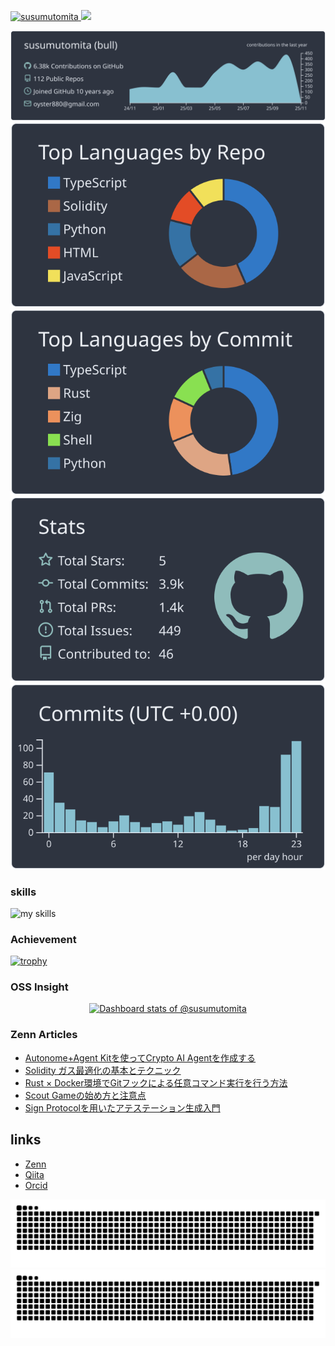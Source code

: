 <p align="left">
  <a href="https://github.com/yutkat/yutkat/">
    <img src="https://komarev.com/ghpvc/?username=susumutomita" alt="susumutomita" />
  </a>
  <a href="https://github.com/susumutomita">
    <img height="20" src="https://img.shields.io/github/followers/susumutomita?label=follow&logo=github&style=flat" />
  </a>
</p>

[![](https://raw.githubusercontent.com/susumutomita/susumutomita/main/profile-summary-card-output/nord_dark/0-profile-details.svg)](https://github.com/vn7n24fzkq/github-profile-summary-cards)
[![](https://raw.githubusercontent.com/susumutomita/susumutomita/main/profile-summary-card-output/nord_dark/1-repos-per-language.svg)](https://github.com/vn7n24fzkq/github-profile-summary-cards) [![](https://raw.githubusercontent.com/susumutomita/susumutomita/main/profile-summary-card-output/nord_dark/2-most-commit-language.svg)](https://github.com/vn7n24fzkq/github-profile-summary-cards)
[![](https://raw.githubusercontent.com/susumutomita/susumutomita/main/profile-summary-card-output/nord_dark/3-stats.svg)](https://github.com/vn7n24fzkq/github-profile-summary-cards) [![](https://raw.githubusercontent.com/susumutomita/susumutomita/main/profile-summary-card-output/nord_dark/4-productive-time.svg)](https://github.com/vn7n24fzkq/github-profile-summary-cards)

### skills

<img alt="my skills" src="https://skillicons.dev/icons?theme=light&perline=8&i=ruby,ts,js,html,css,nodejs,react,firebase,vercel,aws,azure,git,github,githubactions,gitlab,docker,go,graphql,jenkins,linux,md,maven,gradle,solidity,bash,raspberrypi" />

### Achievement

[![trophy](https://github-profile-trophy.vercel.app/?username=susumutomita)](https://github.com/ryo-ma/github-profile-trophy)

### OSS Insight

<a href="https://next.ossinsight.io/widgets/official/compose-user-dashboard-stats?user_id=11481781" target="_blank" style="display: block" align="center">
  <picture>
    <source media="(prefers-color-scheme: dark)" srcset="https://next.ossinsight.io/widgets/official/compose-user-dashboard-stats/thumbnail.png?user_id=11481781&image_size=auto&color_scheme=dark" width="771" height="auto">
    <img alt="Dashboard stats of @susumutomita" src="https://next.ossinsight.io/widgets/official/compose-user-dashboard-stats/thumbnail.png?user_id=11481781&image_size=auto&color_scheme=light" width="771" height="auto">
  </picture>
</a>

### Zenn Articles
<!-- BLOG-POST-LIST:START -->
- [Autonome+Agent Kitを使ってCrypto AI Agentを作成する](https://zenn.dev/bull/articles/how-to-integrate-agentkit-to-autonome)
- [Solidity ガス最適化の基本とテクニック](https://zenn.dev/bull/articles/how-to-optimize-gas)
- [Rust × Docker環境でGitフックによる任意コマンド実行を行う方法](https://zenn.dev/bull/articles/getting-started-cargo-husky)
- [Scout Gameの始め方と注意点](https://zenn.dev/bull/articles/getting-started-scout-game)
- [Sign Protocolを用いたアテステーション生成入門](https://zenn.dev/bull/articles/getting-started-sign-protocol)
<!-- BLOG-POST-LIST:END -->

## links

- [Zenn](https://zenn.dev/bull)
- [Qiita](https://qiita.com/tonitoni415)
-  [Orcid]([https://orcid.org/0009-0009-8834-349X)

![snek go brr](https://raw.githubusercontent.com/susumutomita/susumutomita/snek/snek-light.svg#gh-light-mode-only)
![snek go brr](https://raw.githubusercontent.com/susumutomita/susumutomita/snek/snek-dark.svg#gh-dark-mode-only)
